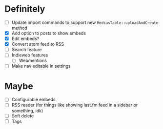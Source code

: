 # Definitely

- [ ] Update import commands to support new `MediasTable::uploadAndCreate` method
- [x] Add option to posts to show embeds
- [x] Edit embeds?
- [x] Convert atom feed to RSS
- [ ] Search feature
- [ ] Indieweb features
    - [ ] Webmentions
- [ ] Make nav editable in settings
# Maybe

- [ ] Configurable embeds
- [ ] RSS reader (for things like showing last.fm feed in a sidebar or something, idk)
- [ ] Soft delete
- [ ] Tags
